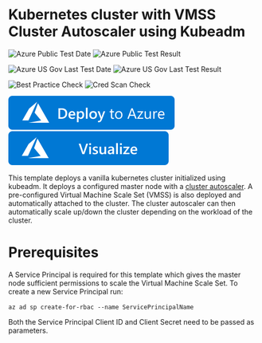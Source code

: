 # Kubernetes cluster with VMSS Cluster Autoscaler using Kubeadm

![Azure Public Test Date](https://azurequickstartsservice.blob.core.windows.net/badges/demos/kubernetes-on-ubuntu-vmss/PublicLastTestDate.svg)
![Azure Public Test Result](https://azurequickstartsservice.blob.core.windows.net/badges/demos/kubernetes-on-ubuntu-vmss/PublicDeployment.svg)

![Azure US Gov Last Test Date](https://azurequickstartsservice.blob.core.windows.net/badges/demos/kubernetes-on-ubuntu-vmss/FairfaxLastTestDate.svg)
![Azure US Gov Last Test Result](https://azurequickstartsservice.blob.core.windows.net/badges/demos/kubernetes-on-ubuntu-vmss/FairfaxDeployment.svg)

![Best Practice Check](https://azurequickstartsservice.blob.core.windows.net/badges/demos/kubernetes-on-ubuntu-vmss/BestPracticeResult.svg)
![Cred Scan Check](https://azurequickstartsservice.blob.core.windows.net/badges/demos/kubernetes-on-ubuntu-vmss/CredScanResult.svg)

[![Deploy To Azure](https://raw.githubusercontent.com/Azure/azure-quickstart-templates/master/1-CONTRIBUTION-GUIDE/images/deploytoazure.svg?sanitize=true)](https://portal.azure.com/#create/Microsoft.Template/uri/https%3A%2F%2Fraw.githubusercontent.com%2FAzure%2Fazure-quickstart-templates%2Fmaster%2Fdemos%2Fkubernetes-on-ubuntu-vmss%2Fazuredeploy.json)  [![Visualize](https://raw.githubusercontent.com/Azure/azure-quickstart-templates/master/1-CONTRIBUTION-GUIDE/images/visualizebutton.svg?sanitize=true)](http://armviz.io/#/?load=https%3A%2F%2Fraw.githubusercontent.com%2FAzure%2Fazure-quickstart-templates%2Fmaster%2Fdemos%2Fkubernetes-on-ubuntu-vmss%2Fazuredeploy.json)

This template deploys a vanilla kubernetes cluster initialized using kubeadm. It deploys a configured master node with a [cluster autoscaler](https://github.com/kubernetes/autoscaler/tree/master/cluster-autoscaler/cloudprovider/azure). A pre-configured Virtual Machine Scale Set (VMSS) is also deployed and automatically attached to the cluster. The cluster autoscaler can then automatically scale up/down the cluster depending on the workload of the cluster.

# Prerequisites 
A Service Principal is required for this template which gives the master node sufficient permissions to scale the Virtual Machine Scale Set. To create a new Service Principal run:
```
az ad sp create-for-rbac --name ServicePrincipalName
```

Both the Service Principal Client ID and Client Secret need to be passed as parameters.


